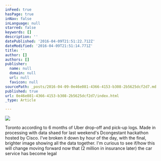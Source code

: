```yaml
---
inFeed: true
hasPage: true
inNav: false
inLanguage: null
starred: false
keywords: []
description: ''
datePublished: '2016-04-09T21:51:22.712Z'
dateModified: '2016-04-09T21:51:14.771Z'
title: ''
author: []
authors: []
publisher:
  name: null
  domain: null
  url: null
  favicon: null
sourcePath: _posts/2016-04-09-0e46e081-4366-4153-b308-2b5625dcf2d7.md
published: true
url: 0e46e081-4366-4153-b308-2b5625dcf2d7/index.html
_type: Article

---
```

![](https://the-grid-user-content.s3-us-west-2.amazonaws.com/4cb94184-38c9-4159-bf00-58bff0fa4c0c.gif)

Toronto according to 6 months of Uber drop-off and pick-up logs. Made in processing with data shaed for last weekend's Dcongestant hackathon hosted by Cisco. I've broken it down by hour of the day, with the final, brighter image showing all the data together. I'm curious to see if/how this will change moving forward now that (2 million in insurance later) the car service has become legal